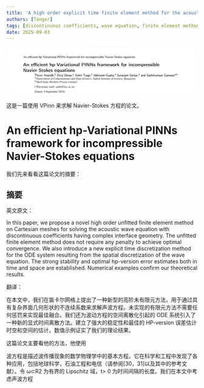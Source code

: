 ```yaml
---
title: 'A high order explicit time finite element method for the acoustic wave equation with discontinuous coefficients'
authors: [Tanger]
tags: [discontinuous coefficients, wave equation, finite element method]
date: 2025-09-03
---
```


![](./src/20/72.png)

这是一篇使用 VPinn 来求解 Navier-Stokes 方程的论文。

# An efficient hp-Variational PINNs framework for incompressible Navier-Stokes equations

我们先来看看这篇论文的摘要：

## 摘要

英文原文：

In this paper, we propose a novel high order unfitted finite element method on Cartesian meshes for solving the acoustic wave equation with discontinuous coefficients having complex interface geometry. The unfitted finite element method does not require any penalty to achieve optimal convergence. We also introduce a new explicit time discretization method for the ODE system resulting from the spatial discretization of the wave equation. The strong stability and optimal hp-version error estimates both in time and space are established. Numerical examples confirm our theoretical results.

翻译：

在本文中，我们在笛卡尔网格上提出了一种新型的高阶未有限元方法，用于通过具有复杂界面几何形状的不连续系数来求解声波方程。未实现的有限元方法不需要任何惩罚来实现最佳融合。我们还为波动方程的空间离散化引起的 ODE 系统引入了一种新的显式时间离散方法。建立了强大的稳定性和最佳的 HP-version 误差估计时空和空间的估计。数值示例证实了我们的理论结果。

这篇论文主要看他的方法，他使用

波方程是描述波传播现象的数学物理学中的基本方程。它在科学和工程中发现了各种应用，包括地球科学，石油工程和电信（请参阅[30，31]以及其中的参考文献）。令 ω⊂R2 为有界的 Lipschitz 域，t> 0 为时间间隔的长度。我们在本文中考虑声波方程
